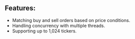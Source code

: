 ## Features:
- Matching buy and sell orders based on price conditions.
- Handling concurrency with multiple threads.
- Supporting up to 1,024 tickers.
